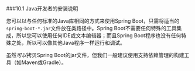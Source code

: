 ###10.1 Java开发者的安装说明

您可以以与任何标准的Java库相同的方式来使用Spring Boot，只需将适当的`spring-boot-*.jar`文件放在类路径中。Spring Boot不需要任何特殊的工具集成，所以您可以使用任何IDE或文本编辑器；而且Spring Boot程序也没有任何特殊之处，所以可以像其他Java程序一样运行和调试。

虽然*可以*拷贝Spring Boot的jar文件，但我们一般建议使用支持依赖管理的构建工具（如Maven或Gradle）。
